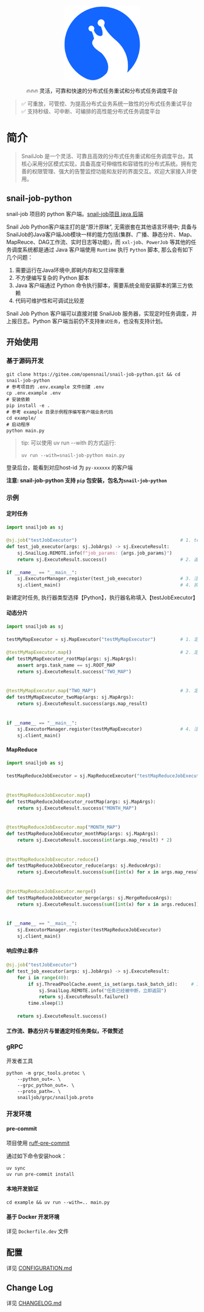 <p align="center">
  <a href="https://snailjob.opensnail.com">
   <img alt="snail-job-Logo" src="doc/images/favicon.svg" width="200px">
  </a>
</p>

<p align="center">
    🔥🔥🔥 灵活，可靠和快速的分布式任务重试和分布式任务调度平台 <br/>
</p>

<p align="center">

> ✅️ 可重放，可管控、为提高分布式业务系统一致性的分布式任务重试平台 <br/>
> ✅️ 支持秒级、可中断、可编排的高性能分布式任务调度平台
</p>

# 简介

> SnailJob 是一个灵活、可靠且高效的分布式任务重试和任务调度平台。其核心采用分区模式实现，具备高度可伸缩性和容错性的分布式系统。拥有完善的权限管理、强大的告警监控功能和友好的界面交互。欢迎大家接入并使用。

## snail-job-python

snail-job 项目的 python 客户端。[snail-job项目 java 后端](https://gitee.com/aizuda/snail-job)

Snail Job Python客户端主打的是“原汁原昧”, 无需嵌套在其他语言环境中; 具备与SnailJob的Java客户端Job模块一样的能力包括(集群、广播、静态分片、Map、MapReuce、DAG工作流、实时日志等功能)，而 `xxl-job`、`PowerJob` 等其他的任务调度系统都是通过 Java 客户端使用 `Runtime` 执行 `Python` 脚本, 那么会有如下几个问题：

1. 需要运行在Java环境中,即耗内存和又显得笨重
2. 不方便编写复杂的 Python 脚本
3. Java 客户端通过 Python 命令执行脚本，需要系统全局安装脚本的第三方依赖
4. 代码可维护性和可调试比较差

Snail Job Python 客户端可以直接对接 SnailJob 服务器，实现定时任务调度，并上报日志。Python 客户端当前仍不支持`重试任务`，也没有支持计划。

## 开始使用

### 基于源码开发

```shell
git clone https://gitee.com/opensnail/snail-job-python.git && cd snail-job-python
# 参考项目的 .env.example 文件创建 .env
cp .env.example .env
# 安装依赖
pip install -e .
# 参考 example 目录示例程序编写客户端业务代码
cd example/
# 启动程序
python main.py
```

> tip: 可以使用 uv run --with 的方式运行:
>
> `uv run --with=snail-job-python main.py`

登录后台，能看到对应host-id 为 `py-xxxxxx` 的客户端

**注意: snail-job-python 支持 `pip` 包安装，包名为`snail-job-python`**

### 示例

#### 定时任务

```python
import snailjob as sj

@sj.job("testJobExecutor")                                      # 1. testJobExecutor 为执行器名称
def test_job_executor(args: sj.JobArgs) -> sj.ExecuteResult:
    sj.SnailLog.REMOTE.info(f"job_params: {args.job_params}")
    return sj.ExecuteResult.success()                           # 2. 返回执行结果

if __name__ == "__main__":
    sj.ExecutorManager.register(test_job_executor)              # 3. 注册执行器
    sj.client_main()                                            # 4. 执行客户端主函数
```

新建定时任务, 执行器类型选择【Python】，执行器名称填入【testJobExecutor】

#### 动态分片

```python
import snailjob as sj

testMyMapExecutor = sj.MapExecutor("testMyMapExecutor")         # 1. 定义 MapExecutor 变量

@testMyMapExecutor.map()                                        # 2. 定义 ROOT_MAP 阶段任务
def testMyMapExecutor_rootMap(args: sj.MapArgs):
    assert args.task_name == sj.ROOT_MAP
    return sj.ExecuteResult.success("TWO_MAP")


@testMyMapExecutor.map("TWO_MAP")                               # 3. 定义 TWO_MAP 阶段任务
def testMyMapExecutor_twoMap(args: sj.MapArgs):
    return sj.ExecuteResult.success(args.map_result)


if __name__ == "__main__":
    sj.ExecutorManager.register(testMyMapExecutor)              # 4. 注册执行器
    sj.client_main()     
```

#### MapReduce

```python
import snailjob as sj

testMapReduceJobExecutor = sj.MapReduceExecutor("testMapReduceJobExecutor")     # 1. 定义 MapReduceExecutor 变量


@testMapReduceJobExecutor.map()                                                 # 2. 定义 ROOT_MAP 阶段任务
def testMapReduceJobExecutor_rootMap(args: sj.MapArgs):
    return sj.ExecuteResult.success("MONTH_MAP")                                # 3. 上报分片信息


@testMapReduceJobExecutor.map("MONTH_MAP")                                      # 4. 定义 ROOT_MAP 阶段任务
def testMapReduceJobExecutor_monthMap(args: sj.MapArgs):
    return sj.ExecuteResult.success(int(args.map_result) * 2)


@testMapReduceJobExecutor.reduce()                                              # 5. 定义 reduce 阶段任务
def testMapReduceJobExecutor_reduce(args: sj.ReduceArgs):
    return sj.ExecuteResult.success(sum([int(x) for x in args.map_result]))


@testMapReduceJobExecutor.merge()                                               # 6. 定义 merge 阶段任务
def testMapReduceJobExecutor_merge(args: sj.MergeReduceArgs):
    return sj.ExecuteResult.success(sum([int(x) for x in args.reduces]))


if __name__ == "__main__":
    sj.ExecutorManager.register(testMapReduceJobExecutor)                       # 7. 注册执行器
    sj.client_main()   
```

#### 响应停止事件

```python
@sj.job("testJobExecutor")
def test_job_executor(args: sj.JobArgs) -> sj.ExecuteResult:
    for i in range(40):
        if sj.ThreadPoolCache.event_is_set(args.task_batch_id):     # 1. 判断当前任务批次是否被终止
            sj.SnailLog.REMOTE.info("任务已经被中断，立即返回")
            return sj.ExecuteResult.failure()
        time.sleep(1)

    return sj.ExecuteResult.success()
```

#### 工作流、静态分片与普通定时任务类似，不做赘述

### gRPC

开发者工具

```shell
python -m grpc_tools.protoc \
    --python_out=. \
    --grpc_python_out=. \
    --proto_path=. \
    snailjob/grpc/snailjob.proto
```

### 开发环境

#### pre-commit

项目使用 [ruff-pre-commit](https://github.com/astral-sh/ruff-pre-commit)

通过如下命令安装hook：

```shell
uv sync
uv run pre-commit install
```

#### 本地开发验证

```shell
cd example && uv run --with=.. main.py
```

#### 基于 Docker 开发环境

详见 `Dockerfile.dev` 文件

## 配置

详见 [CONFIGURATION.md](CONFIGURATION.md)

## Change Log

详见 [CHANGELOG.md](CHANGELOG.md)
